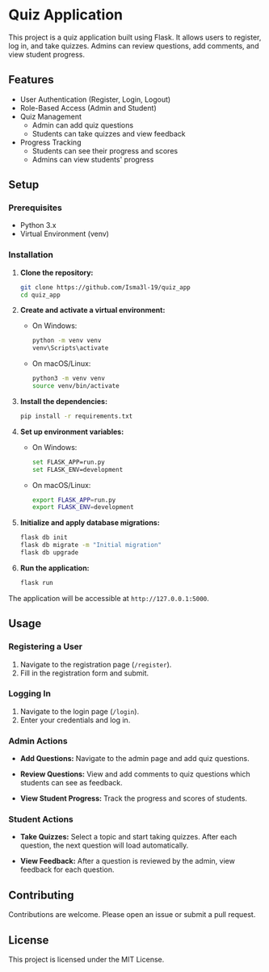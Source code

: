 # Quiz Application

This project is a quiz application built using Flask. It allows users to register, log in, and take quizzes. Admins can review questions, add comments, and view student progress.

## Features

- User Authentication (Register, Login, Logout)
- Role-Based Access (Admin and Student)
- Quiz Management
  - Admin can add quiz questions
  - Students can take quizzes and view feedback
- Progress Tracking
  - Students can see their progress and scores
  - Admins can view students' progress

## Setup

### Prerequisites

- Python 3.x
- Virtual Environment (venv)

### Installation

1. **Clone the repository:**
    ```bash
    git clone https://github.com/Isma3l-19/quiz_app
    cd quiz_app
    ```

2. **Create and activate a virtual environment:**
    - On Windows:
      ```bash
      python -m venv venv
      venv\Scripts\activate
      ```
    - On macOS/Linux:
      ```bash
      python3 -m venv venv
      source venv/bin/activate
      ```

3. **Install the dependencies:**
    ```bash
    pip install -r requirements.txt
    ```

4. **Set up environment variables:**
    - On Windows:
      ```bash
      set FLASK_APP=run.py
      set FLASK_ENV=development
      ```
    - On macOS/Linux:
      ```bash
      export FLASK_APP=run.py
      export FLASK_ENV=development
      ```

5. **Initialize and apply database migrations:**
    ```bash
    flask db init
    flask db migrate -m "Initial migration"
    flask db upgrade
    ```

6. **Run the application:**
    ```bash
    flask run
    ```

The application will be accessible at `http://127.0.0.1:5000`.

## Usage

### Registering a User

1. Navigate to the registration page (`/register`).
2. Fill in the registration form and submit.

### Logging In

1. Navigate to the login page (`/login`).
2. Enter your credentials and log in.

### Admin Actions

- **Add Questions:**
  Navigate to the admin page and add quiz questions.

- **Review Questions:**
  View and add comments to quiz questions which students can see as feedback.

- **View Student Progress:**
  Track the progress and scores of students.

### Student Actions

- **Take Quizzes:**
  Select a topic and start taking quizzes. After each question, the next question will load automatically.

- **View Feedback:**
  After a question is reviewed by the admin, view feedback for each question.

## Contributing

Contributions are welcome. Please open an issue or submit a pull request.

## License

This project is licensed under the MIT License.
